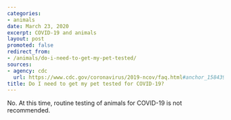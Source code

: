 ```yaml
---
categories:
- animals
date: March 23, 2020
excerpt: COVID-19 and animals
layout: post
promoted: false
redirect_from:
- /animals/do-i-need-to-get-my-pet-tested/
sources:
- agency: cdc
  url: https://www.cdc.gov/coronavirus/2019-ncov/faq.html#anchor_1584390773118
title: Do I need to get my pet tested for COVID-19?
---
```


No. At this time, routine testing of animals for COVID-19 is not recommended.